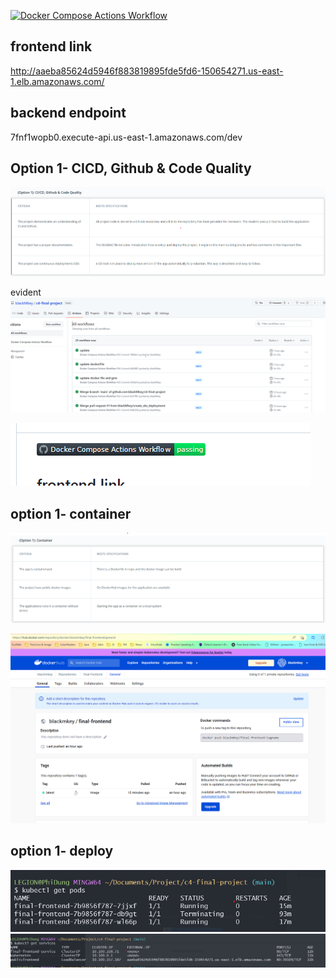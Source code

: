 [![Docker Compose Actions Workflow](https://github.com/blackMkey/c4-final-project/actions/workflows/main.yml/badge.svg?branch=main)](https://github.com/blackMkey/c4-final-project/actions/workflows/main.yml)


## frontend link 
http://aaeba85624d5946f883819895fde5fd6-150654271.us-east-1.elb.amazonaws.com/

## backend endpoint
7fnf1wopb0.execute-api.us-east-1.amazonaws.com/dev

## Option 1- CICD, Github & Code Quality
![Alt text](img/Option%201-%20CICD,%20Github%20&%20Code%20Quality.png)

evident
![Alt text](img/cicd.png)

![Alt text](img/action%20badge.png)


## option 1- container

![Alt text](img/option%201-%20container.png)

![Alt text](img/docker%20hub.png)


## option 1-  deploy

![Alt text](img/get%20pods.png)
![Alt text](img/kubectl%20get%20services.png)